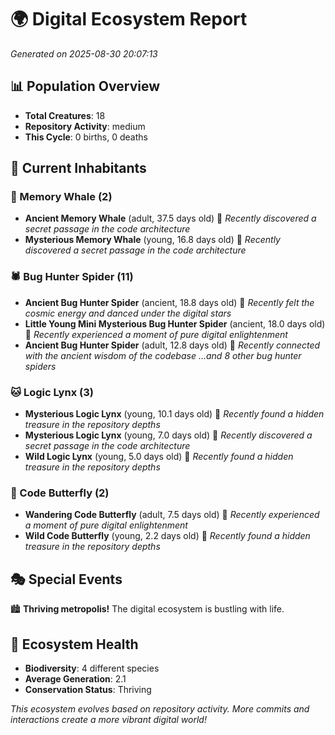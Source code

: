 # 🌍 Digital Ecosystem Report
*Generated on 2025-08-30 20:07:13*

## 📊 Population Overview
- **Total Creatures**: 18
- **Repository Activity**: medium
- **This Cycle**: 0 births, 0 deaths

## 👥 Current Inhabitants

### 🐋 Memory Whale (2)
- **Ancient Memory Whale** (adult, 37.5 days old) 💛
  *Recently discovered a secret passage in the code architecture*
- **Mysterious Memory Whale** (young, 16.8 days old) 💚
  *Recently discovered a secret passage in the code architecture*

### 🕷️ Bug Hunter Spider (11)
- **Ancient Bug Hunter Spider** (ancient, 18.8 days old) 💛
  *Recently felt the cosmic energy and danced under the digital stars*
- **Little Young Mini Mysterious Bug Hunter Spider** (ancient, 18.0 days old) 💛
  *Recently experienced a moment of pure digital enlightenment*
- **Ancient Bug Hunter Spider** (adult, 12.8 days old) 💛
  *Recently connected with the ancient wisdom of the codebase*
  *...and 8 other bug hunter spiders*

### 🐱 Logic Lynx (3)
- **Mysterious Logic Lynx** (young, 10.1 days old) 💛
  *Recently found a hidden treasure in the repository depths*
- **Mysterious Logic Lynx** (young, 7.0 days old) 💚
  *Recently discovered a secret passage in the code architecture*
- **Wild Logic Lynx** (young, 5.0 days old) 💚
  *Recently found a hidden treasure in the repository depths*

### 🦋 Code Butterfly (2)
- **Wandering Code Butterfly** (adult, 7.5 days old) 💚
  *Recently experienced a moment of pure digital enlightenment*
- **Wild Code Butterfly** (young, 2.2 days old) 💚
  *Recently found a hidden treasure in the repository depths*

## 🎭 Special Events

🏙️ **Thriving metropolis!** The digital ecosystem is bustling with life.

## 🔬 Ecosystem Health
- **Biodiversity**: 4 different species
- **Average Generation**: 2.1
- **Conservation Status**: Thriving

*This ecosystem evolves based on repository activity. More commits and interactions create a more vibrant digital world!*